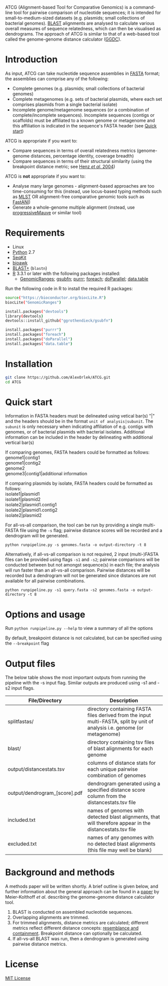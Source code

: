ATCG (Alignment-based Tool for Comparative Genomics) is a command-line tool for pairwise comparison of nucleotide sequences; it is intended for small-to-medium-sized datasets (e.g. plasmids; small collections of bacterial genomes). [BLAST](https://www.ncbi.nlm.nih.gov/books/NBK279690/) alignments are analysed to calculate various overall measures of sequence relatedness, which can then be visualised as dendrograms. The approach of ATCG is similar to that of a web-based tool called the genome-genome distance calculator ([GGDC](https://ggdc.dsmz.de/ggdc.php#)).

# Introduction

As input, ATCG can take nucleotide sequence assemblies in [FASTA](https://en.wikipedia.org/wiki/FASTA_format) format; the assemblies can comprise any of the following:

* Complete genomes (e.g. plasmids; small collections of bacterial genomes)
* Complete metagenomes (e.g. sets of bacterial plasmids, where each set comprises plasmids from a single bacterial isolate)
* Incomplete genome/metagenome sequences (or a combination of complete/incomplete sequences). Incomplete sequences (contigs or scaffolds) must be affiliated to a known genome or metagenome and this affiliation is indicated in the sequence's FASTA header (see [Quick start](#quick-start))

ATCG is appropriate if you want to:
* Compare sequences in terms of overall relatedness metrics (genome-genome distances, percentage identity, coverage breadth)
* Compare sequences in terms of their structural similarity (using the breakpoint distance metric; see [Henz _et al_. 2004](https://www.ncbi.nlm.nih.gov/pubmed/15166018))

ATCG is __not__ appropriate if you want to:
* Analyse many large genomes - alignment-based approaches are too time-consuming for this (instead, use locus-based typing methods such as [MLST](https://pubmlst.org/general.shtml) OR alignment-free comparative genomic tools such as [FastANI](https://github.com/ParBLiSS/FastANI))
* Generate a whole-genome multiple alignment (instead, use [progressiveMauve](http://darlinglab.org/mauve/user-guide/progressivemauve.html) or similar tool)


# Requirements

* Linux
* [Python](https://www.python.org/) 2.7
* [SeqKit](https://github.com/shenwei356/seqkit)
* [bioawk](https://github.com/lh3/bioawk)
* [BLAST+](https://www.ncbi.nlm.nih.gov/books/NBK279690/) (`blastn`)
* [R](https://www.r-project.org/) 3.3.1 or later with the following packages installed:
    * [GenomicRanges](https://bioconductor.org/packages/release/bioc/html/GenomicRanges.html); [gsubfn](https://cran.r-project.org/web/packages/gsubfn/index.html); [purrr](https://github.com/tidyverse/purrr); [foreach](https://cran.r-project.org/web/packages/foreach/index.html); [doParallel](https://cran.r-project.org/web/packages/doParallel/index.html); [data.table](https://cran.r-project.org/web/packages/data.table/index.html)<br>

Run the following code in R to install the required R packages:<br>
```bash
source("https://bioconductor.org/biocLite.R")
biocLite("GenomicRanges")

install.packages("devtools")
library(devtools)
devtools::install_github("ggrothendieck/gsubfn")

install.packages("purrr")
install.packages("foreach")
install.packages("doParallel")
install.packages("data.table")
```

    


# Installation

```bash
git clone https://github.com/AlexOrlek/ATCG.git
cd ATCG
```
# Quick start

Information in FASTA headers must be delineated using vetical bar(s) "|" and the headers should be in the format `unit of analysis|subunit`. The `subunit` is only necessary when indicating affiliation of e.g. contigs with genomes, or of bacterial plasmids with bacterial isolates. Additional information can be included in the header by delineating with additional vertical bar(s)

If comparing genomes, FASTA headers could be formatted as follows:<br>
genome1|contig1<br>
genome1|contig2<br>
genome2<br>
genome3|contig1|additional information

If comparing plasmids by isolate, FASTA headers could be formatted as follows:<br>
isolate1|plasmid1<br>
isolate1|plasmid2<br>
isolate2|plasmid1.contig1<br>
isolate2|plasmid1.contig2<br>
isolate2|plasmid2


For all-vs-all comparison, the tool can be run by providing a single multi-FASTA file using the `-s` flag; pairwise distance scores will be recorded and a dendrogram will be generated.

`python runpipeline.py -s genomes.fasta -o output-directory -t 8`


Alternatively, if all-vs-all comparison is not required, 2 input (multi-)FASTA files can be provided using flags `-s1` and `-s2`; pairwise comparisons will be conducted between but not amongst sequence(s) in each file; the analysis will run faster than an all-vs-all comparison. Pairwise distances will be recorded but a dendrogram will not be generated since distances are not available for all pairwise combinations.

`python runpipeline.py -s1 query.fasta -s2 genomes.fasta -o output-directory -t 8`



# Options and usage

Run `python runpipeline.py --help` to view a summary of all the options

By default, breakpoint distance is not calculated, but can be specified using the `--breakpoint` flag


# Output files

The below table shows the most important outputs from running the pipeline with the -s input flag. Similar outputs are produced using -s1 and -s2 input flags. 

File/Directory                 | Description                                                                                       
------------------------------ | -------------------------------------------------------------------------------------------------
splitfastas/                   | directory containing FASTA files derived from the input multi-FASTA, split by unit of analysis i.e. genome (or metagenome)                                       
blast/			       | directory containing tsv files of blast alignments for each genome
output/distancestats.tsv       | columns of distance stats for each unique pairwise combination of genomes
output/dendrogram_[score].pdf  | dendrogram generated using a specified distance score column from the distancestats.tsv file
included.txt		       | names of genomes with detected blast alignments, that will therefore appear in the distancestats.tsv file
excluded.txt		       | names of any genomes with no detected blast alignments (this file may well be blank)


# Background and methods

A methods paper will be written shortly. A brief outline is given below, and further information about the general approach can be found in a [paper](https://bmcbioinformatics.biomedcentral.com/articles/10.1186/1471-2105-14-60) by Meier-Kolthoff _et al_. describing the genome-genome distance calculator tool.

1. BLAST is conducted on assembled nucleotide sequences.
2. Overlapping alignments are trimmed.
3. For trimmed alignments, distance metrics are calculated; different metrics reflect different distance concepts: [resemblance and containment](https://www.cs.princeton.edu/courses/archive/spring13/cos598C/broder97resemblance.pdf). Breakpoint distance can optionally be calculated.
4. If all-vs-all BLAST was run, then a dendrogram is generated using pairwise distance metrics.


# License

[MIT License](https://en.wikipedia.org/wiki/MIT_License)